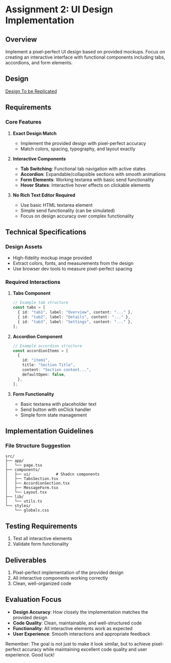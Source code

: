 # Assignment 2: UI Design Implementation

## Overview

Implement a pixel-perfect UI design based on provided mockups. Focus on creating an interactive interface with functional components including tabs, accordions, and form elements.

## Design

[Design To be Replicated](/WhatsApp%20-%20Live%20Chat.png)

## Requirements

### Core Features

1. **Exact Design Match**

   - Implement the provided design with pixel-perfect accuracy
   - Match colors, spacing, typography, and layout exactly

2. **Interactive Components**

   - **Tab Switching**: Functional tab navigation with active states
   - **Accordion**: Expandable/collapsible sections with smooth animations
   - **Form Elements**: Working textarea with basic send functionality
   - **Hover States**: Interactive hover effects on clickable elements

3. **No Rich Text Editor Required**
   - Use basic HTML textarea element
   - Simple send functionality (can be simulated)
   - Focus on design accuracy over complex functionality

## Technical Specifications

### Design Assets

- High-fidelity mockup image provided
- Extract colors, fonts, and measurements from the design
- Use browser dev tools to measure pixel-perfect spacing

### Required Interactions

1. **Tabs Component**

   ```typescript
   // Example tab structure
   const tabs = [
     { id: "tab1", label: "Overview", content: "..." },
     { id: "tab2", label: "Details", content: "..." },
     { id: "tab3", label: "Settings", content: "..." },
   ];
   ```

2. **Accordion Component**

   ```typescript
   // Example accordion structure
   const accordionItems = [
     {
       id: "item1",
       title: "Section Title",
       content: "Section content...",
       defaultOpen: false,
     },
   ];
   ```

3. **Form Functionality**
   - Basic textarea with placeholder text
   - Send button with onClick handler
   - Simple form state management

## Implementation Guidelines

### File Structure Suggestion

```
src/
├── app/
│   └── page.tsx
├── components/
│   ├── ui/           # Shadcn components
│   ├── TabsSection.tsx
│   ├── AccordionSection.tsx
│   ├── MessageForm.tsx
│   └── Layout.tsx
├── lib/
│   └── utils.ts
└── styles/
    └── globals.css
```

## Testing Requirements

1. Test all interactive elements
2. Validate form functionality

## Deliverables

1. Pixel-perfect implementation of the provided design
2. All interactive components working correctly
3. Clean, well-organized code

## Evaluation Focus

- **Design Accuracy**: How closely the implementation matches the provided design
- **Code Quality**: Clean, maintainable, and well-structured code
- **Functionality**: All interactive elements work as expected
- **User Experience**: Smooth interactions and appropriate feedback

Remember: The goal is not just to make it look similar, but to achieve pixel-perfect accuracy while maintaining excellent code quality and user experience. Good luck!
